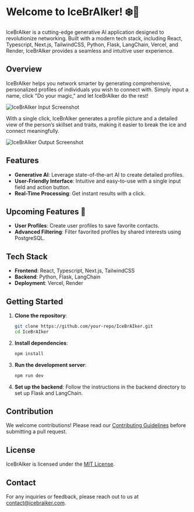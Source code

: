 # Welcome to IceBrAIker! ❄️🤖

IceBrAIker is a cutting-edge generative AI application designed to revolutionize networking. Built with a modern tech stack, including React, Typescript, Next.js, TailwindCSS, Python, Flask, LangChain, Vercel, and Render, IceBrAIker provides a seamless and intuitive user experience.

## Overview

IceBrAIker helps you network smarter by generating comprehensive, personalized profiles of individuals you wish to connect with. Simply input a name, click "Do your magic," and let IceBrAIker do the rest!

![IceBrAIker Input Screenshot](https://github.com/user-attachments/assets/029e5b06-a929-43d1-9b99-bfc9a58d751d)

With a single click, IceBrAIker generates a profile picture and a detailed view of the person’s skillset and traits, making it easier to break the ice and connect meaningfully.

![IceBrAIker Output Screenshot](https://github.com/user-attachments/assets/12a342c7-f738-48a7-9544-8905083deeb8)

## Features

- **Generative AI**: Leverage state-of-the-art AI to create detailed profiles.
- **User-Friendly Interface**: Intuitive and easy-to-use with a single input field and action button.
- **Real-Time Processing**: Get instant results with a click.

## Upcoming Features 🚀

- **User Profiles**: Create user profiles to save favorite contacts.
- **Advanced Filtering**: Filter favorited profiles by shared interests using PostgreSQL.

## Tech Stack

- **Frontend**: React, Typescript, Next.js, TailwindCSS
- **Backend**: Python, Flask, LangChain
- **Deployment**: Vercel, Render

## Getting Started

1. **Clone the repository**:
    ```bash
    git clone https://github.com/your-repo/IceBrAIker.git
    cd IceBrAIker
    ```

2. **Install dependencies**:
    ```bash
    npm install
    ```

3. **Run the development server**:
    ```bash
    npm run dev
    ```

4. **Set up the backend**:
    Follow the instructions in the backend directory to set up Flask and LangChain.

## Contribution

We welcome contributions! Please read our [Contributing Guidelines](CONTRIBUTING.md) before submitting a pull request.

## License

IceBrAIker is licensed under the [MIT License](LICENSE).

## Contact

For any inquiries or feedback, please reach out to us at [contact@icebraiker.com](mailto:contact@icebraiker.com).
